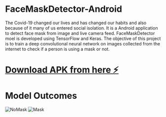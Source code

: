 # FaceMaskDetector-Android

The Covid-19 changed our lives and has changed our habits and also because of it many of us entered social isolation.
It is a Android application to detect face mask from image and live camera feed.
FaceMaskDetector moel is developed using TensorFlow and Keras.
The objective of this project is to train a deep convolutional neural network on images collected from the internet to check if a person is using a mask or not.

# [Download APK from here ⚡️](https://appsenjoy.com/download/6005af135089344eaa1120460d41e060.html)

# Model Outcomes
![NoMask](https://i.ibb.co/6ggLwms/Screenshot-145.png)
![Mask](https://i.ibb.co/H7mj1Qt/Screenshot-146.png)
